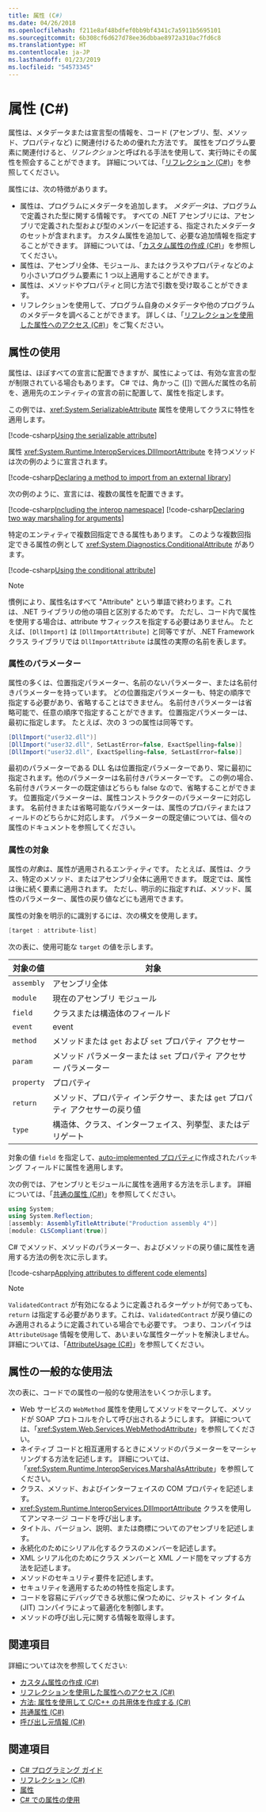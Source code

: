 ```yaml
---
title: 属性 (C#)
ms.date: 04/26/2018
ms.openlocfilehash: f211e8af48bdfef0bb9bf4341c7a5911b5695101
ms.sourcegitcommit: 6b308cf6d627d78ee36dbbae8972a310ac7fd6c8
ms.translationtype: HT
ms.contentlocale: ja-JP
ms.lasthandoff: 01/23/2019
ms.locfileid: "54573345"
---
```

# <a name="attributes-c"></a>属性 (C#)

属性は、メタデータまたは宣言型の情報を、コード (アセンブリ、型、メソッド、プロパティなど) に関連付けるための優れた方法です。 属性をプログラム要素に関連付けると、*リフレクション*と呼ばれる手法を使用して、実行時にその属性を照会することができます。 詳細については、「[リフレクション (C#)](../reflection.md)」を参照してください。

属性には、次の特徴があります。

- 属性は、プログラムにメタデータを追加します。 *メタデータ*は、プログラムで定義された型に関する情報です。 すべての .NET アセンブリには、アセンブリで定義された型および型のメンバーを記述する、指定されたメタデータのセットが含まれます。 カスタム属性を追加して、必要な追加情報を指定することができます。 詳細については、「[カスタム属性の作成 (C#)](creating-custom-attributes.md)」を参照してください。
- 属性は、アセンブリ全体、モジュール、またはクラスやプロパティなどのより小さいプログラム要素に 1 つ以上適用することができます。
- 属性は、メソッドやプロパティと同じ方法で引数を受け取ることができます。
- リフレクションを使用して、プログラム自身のメタデータや他のプログラムのメタデータを調べることができます。 詳しくは、「[リフレクションを使用した属性へのアクセス (C#)](accessing-attributes-by-using-reflection.md)」をご覧ください。

## <a name="using-attributes"></a>属性の使用

属性は、ほぼすべての宣言に配置できますが、属性によっては、有効な宣言の型が制限されている場合もあります。 C# では、角かっこ ([]) で囲んだ属性の名前を、適用先のエンティティの宣言の前に配置して、属性を指定します。

この例では、<xref:System.SerializableAttribute> 属性を使用してクラスに特性を適用します。

[!code-csharp[Using the serializable attribute](../../../../../samples/snippets/csharp/attributes/AttributesOverview.cs#1)]

属性 <xref:System.Runtime.InteropServices.DllImportAttribute> を持つメソッドは次の例のように宣言されます。

[!code-csharp[Declaring a method to import from an external library](../../../../../samples/snippets/csharp/attributes/AttributesOverview.cs#2)]

次の例のように、宣言には、複数の属性を配置できます。

[!code-csharp[Including the interop namespace](../../../../../samples/snippets/csharp/attributes/AttributesOverview.cs#3)]
[!code-csharp[Declaring two way marshaling for arguments](../../../../../samples/snippets/csharp/attributes/AttributesOverview.cs#4)]

特定のエンティティで複数回指定できる属性もあります。 このような複数回指定できる属性の例として <xref:System.Diagnostics.ConditionalAttribute> があります。

[!code-csharp[Using the conditional attribute](../../../../../samples/snippets/csharp/attributes/AttributesOverview.cs#5)]

> [!NOTE]
> 慣例により、属性名はすべて "Attribute" という単語で終わります。これは、.NET ライブラリの他の項目と区別するためです。 ただし、コード内で属性を使用する場合は、attribute サフィックスを指定する必要はありません。 たとえば、`[DllImport]` は `[DllImportAttribute]` と同等ですが、.NET Framework クラス ライブラリでは `DllImportAttribute` は属性の実際の名前を表します。

### <a name="attribute-parameters"></a>属性のパラメーター

属性の多くは、位置指定パラメーター、名前のないパラメーター、または名前付きパラメーターを持っています。 どの位置指定パラメーターも、特定の順序で指定する必要があり、省略することはできません。 名前付きパラメーターは省略可能で、任意の順序で指定することができます。 位置指定パラメーターは、最初に指定します。 たとえば、次の 3 つの属性は同等です。

```csharp
[DllImport("user32.dll")]
[DllImport("user32.dll", SetLastError=false, ExactSpelling=false)]
[DllImport("user32.dll", ExactSpelling=false, SetLastError=false)]
```

最初のパラメーターである DLL 名は位置指定パラメーターであり、常に最初に指定されます。他のパラメーターは名前付きパラメーターです。 この例の場合、名前付きパラメーターの既定値はどちらも false なので、省略することができます。 位置指定パラメーターは、属性コンストラクターのパラメーターに対応します。 名前付きまたは省略可能なパラメーターは、属性のプロパティまたはフィールドのどちらかに対応します。 パラメーターの既定値については、個々の属性のドキュメントを参照してください。

### <a name="attribute-targets"></a>属性の対象

属性の*対象*は、属性が適用されるエンティティです。 たとえば、属性は、クラス、特定のメソッド、またはアセンブリ全体に適用できます。 既定では、属性は後に続く要素に適用されます。 ただし、明示的に指定すれば、メソッド、属性のパラメーター、属性の戻り値などにも適用できます。

属性の対象を明示的に識別するには、次の構文を使用します。

```csharp
[target : attribute-list]
```

次の表に、使用可能な `target` の値を示します。

|対象の値|対象|
|------------------|----------------|
|`assembly`|アセンブリ全体|
|`module`|現在のアセンブリ モジュール|
|`field`|クラスまたは構造体のフィールド|
|`event`|event|
|`method`|メソッドまたは `get` および `set` プロパティ アクセサー|
|`param`|メソッド パラメーターまたは `set` プロパティ アクセサー パラメーター|
|`property`|プロパティ|
|`return`|メソッド、プロパティ インデクサー、または `get` プロパティ アクセサーの戻り値|
|`type`|構造体、クラス、インターフェイス、列挙型、またはデリゲート|

対象の値 `field` を指定して、[auto-implemented プロパティ](../../../properties.md)に作成されたバッキング フィールドに属性を適用します。

次の例では、アセンブリとモジュールに属性を適用する方法を示します。 詳細については、「[共通の属性 (C#)](common-attributes.md)」を参照してください。

```csharp
using System;
using System.Reflection;
[assembly: AssemblyTitleAttribute("Production assembly 4")]
[module: CLSCompliant(true)]
```

C# でメソッド、メソッドのパラメーター、およびメソッドの戻り値に属性を適用する方法の例を次に示します。

[!code-csharp[Applying attributes to different code elements](../../../../../samples/snippets/csharp/attributes/AttributesOverview.cs#6)]

> [!NOTE]
> `ValidatedContract` が有効になるように定義されるターゲットが何であっても、`return` は指定する必要があります。これは、`ValidatedContract` が戻り値にのみ適用されるように定義されている場合でも必要です。 つまり、コンパイラは `AttributeUsage` 情報を使用して、あいまいな属性ターゲットを解決しません。 詳細については、「[AttributeUsage (C#)](attributeusage.md)」を参照してください。

## <a name="common-uses-for-attributes"></a>属性の一般的な使用法

次の表に、コードでの属性の一般的な使用法をいくつか示します。

- Web サービスの `WebMethod` 属性を使用してメソッドをマークして、メソッドが SOAP プロトコルを介して呼び出されるようにします。 詳細については、「<xref:System.Web.Services.WebMethodAttribute>」を参照してください。
- ネイティブ コードと相互運用するときにメソッドのパラメーターをマーシャリングする方法を記述します。 詳細については、「<xref:System.Runtime.InteropServices.MarshalAsAttribute>」を参照してください。
- クラス、メソッド、およびインターフェイスの COM プロパティを記述します。
- <xref:System.Runtime.InteropServices.DllImportAttribute> クラスを使用してアンマネージ コードを呼び出します。
- タイトル、バージョン、説明、または商標についてのアセンブリを記述します。
- 永続化のためにシリアル化するクラスのメンバーを記述します。
- XML シリアル化のためにクラス メンバーと XML ノード間をマップする方法を記述します。
- メソッドのセキュリティ要件を記述します。
- セキュリティを適用するための特性を指定します。
- コードを容易にデバッグできる状態に保つために、ジャスト イン タイム (JIT) コンパイラによって最適化を制御します。
- メソッドの呼び出し元に関する情報を取得します。

## <a name="related-sections"></a>関連項目

詳細については次を参照してください:

- [カスタム属性の作成 (C#)](creating-custom-attributes.md)  
- [リフレクションを使用した属性へのアクセス (C#)](accessing-attributes-by-using-reflection.md)  
- [方法: 属性を使用して C/C++ の共用体を作成する (C#)](how-to-create-a-c-cpp-union-by-using-attributes.md)  
- [共通属性 (C#)](common-attributes.md)  
- [呼び出し元情報 (C#)](../caller-information.md)  

## <a name="see-also"></a>関連項目

- [C# プログラミング ガイド](../../index.md)
- [リフレクション (C#)](../reflection.md)
- [属性](../../../../standard/attributes/index.md)
- [C# での属性の使用](../../../tutorials/attributes.md)
